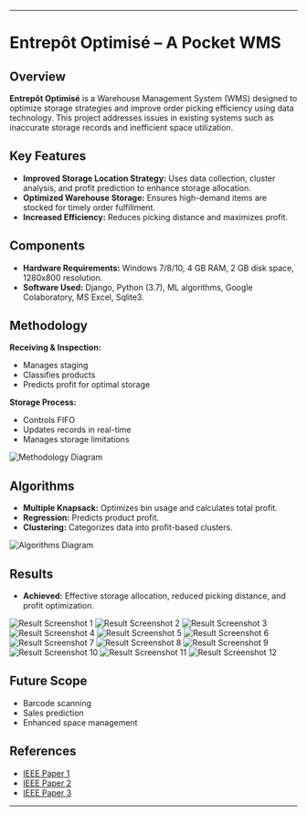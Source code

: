 
---

# Entrepôt Optimisé – A Pocket WMS

## Overview

**Entrepôt Optimisé** is a Warehouse Management System (WMS) designed to optimize storage strategies and improve order picking efficiency using data technology. This project addresses issues in existing systems such as inaccurate storage records and inefficient space utilization.

## Key Features

- **Improved Storage Location Strategy:** Uses data collection, cluster analysis, and profit prediction to enhance storage allocation.
- **Optimized Warehouse Storage:** Ensures high-demand items are stocked for timely order fulfillment.
- **Increased Efficiency:** Reduces picking distance and maximizes profit.

## Components

- **Hardware Requirements:** Windows 7/8/10, 4 GB RAM, 2 GB disk space, 1280x800 resolution.
- **Software Used:** Django, Python (3.7), ML algorithms, Google Colaboratory, MS Excel, Sqlite3.

## Methodology

**Receiving & Inspection:**
- Manages staging
- Classifies products
- Predicts profit for optimal storage

**Storage Process:**
- Controls FIFO
- Updates records in real-time
- Manages storage limitations

![Methodology Diagram](https://github.com/user-attachments/assets/d0affc4a-7090-4370-903d-f6f5d6170acd)

## Algorithms

- **Multiple Knapsack:** Optimizes bin usage and calculates total profit.
- **Regression:** Predicts product profit.
- **Clustering:** Categorizes data into profit-based clusters.

![Algorithms Diagram](https://github.com/user-attachments/assets/bd2bb90b-89c0-450e-a68b-d06b41e4f9d4)

## Results

- **Achieved:** Effective storage allocation, reduced picking distance, and profit optimization.

![Result Screenshot 1](https://github.com/user-attachments/assets/107805f5-525a-4620-972d-044d325bb4b0)
![Result Screenshot 2](https://github.com/user-attachments/assets/baace89c-541a-49a9-a5c5-fb65d8473ecb)
![Result Screenshot 3](https://github.com/user-attachments/assets/37ab9786-0008-46af-83e9-2cfc09ec2952)
![Result Screenshot 4](https://github.com/user-attachments/assets/fdde2846-203a-4ad6-b5a8-aac745651117)
![Result Screenshot 5](https://github.com/user-attachments/assets/2e03bcbd-e348-4ddf-85c4-8d43fa89b13a)
![Result Screenshot 6](https://github.com/user-attachments/assets/6621c102-a38b-4815-bcc4-90364be3f19d)
![Result Screenshot 7](https://github.com/user-attachments/assets/32f6ef97-c343-4ef9-9f7d-5fa324f1ce47)
![Result Screenshot 8](https://github.com/user-attachments/assets/ba810d2d-3622-403e-846c-f06bcb14d68b)
![Result Screenshot 9](https://github.com/user-attachments/assets/97185678-0291-48d0-a620-a793ba310217)
![Result Screenshot 10](https://github.com/user-attachments/assets/a60d81ff-3a71-4d20-9e0a-4cb71c0166ff)
![Result Screenshot 11](https://github.com/user-attachments/assets/2aba36fc-0f2a-4e9e-9dff-973ecea56f6d)
![Result Screenshot 12](https://github.com/user-attachments/assets/9b2e6780-f7ab-4e65-8cd5-a0fe00e23c10)

## Future Scope

- Barcode scanning
- Sales prediction
- Enhanced space management

## References

- [IEEE Paper 1](https://ieeexplore.ieee.org/abstract/document/7823494)
- [IEEE Paper 2](https://ieeexplore.ieee.org/document/7053577)
- [IEEE Paper 3](https://ieeexplore.ieee.org/document/6804816)

---

